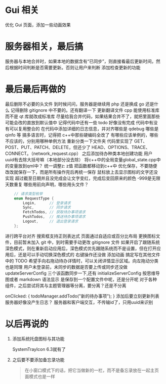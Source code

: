 # Gui 相关

优化 Gui 页面，添加一些动画效果

# 服务器相关，最后搞

服务器与本地合并时，如果本地的数据含有“已同步”，则直接看最后更新时间，然后根据时间判断是否需要更新。否则让用户来判断
添加检查更新的功能

# 最后最后再做的

最后删除不必要的头文件
到时候问问，服务器是继续用 php 还是换成 go 还是什么
记得删除 gitignore 中不要的。还有翻译一下
更新翻译文件
cpp 能使用标准库而不是 qt 库就改成标准库
尽量给我合并代码，如果结果合并不了，就把里面那些可能会改的直放到默认值中
记得代码中还有一些 todo 好像没有完成
代码中有没有可以复用整合的
在代码中添加详细的日志信息，并对齐哪些是 qdebug 哪些是 qinfo 等
搞多语言时，记得把 c++中那些硬编码全改了
有哪些应该单例的，哪些不应该的，分别用哪种单例方法
重新分类一下文件夹
代码里实现了 GET、POST、PUT、PATCH、DELETE，但还少了 HEAD、OPTIONS、TRACE、CONNECT。（network_request.cpp）
之后添加待办种类本地创建功能
用户uuid有去除大括号嘛（本地部分没去除）
将c++中的全局变量global_state.cpp中的变量放到qml中？
统一调整z: z值
把函数都移动到c++中
优化保存，不要随便改改就保存一下，而是所有操作完后再统一保存
鼠标放上去显示图标的文字还没实现
超过截至日期并且没完成会让文字变红，完成后变回原来的颜色
-999是无限天数重复
哪些用前向声明，哪些用头文件？

```cpp
    // 请求类型枚举
    enum RequestType {
        Login,      // 登录请求
        Sync,       // 同步请求
        FetchTodos, // 获取待办事项请求
        PushTodos,  // 推送待办事项请求
        Logout,     // 退出登录请求
    };
```

进行跨平台对齐
搜索框支持正则表达式
页面通过自适应或百分比布局
更换图标文件，目前暂未加入 git 中，到时需要手动更改 gitignore 文件
如果开启了跟随系统深色模式，则在重新启动应用后，深色模式优先跟随系统而不是设置，但在打开应用后，还是可以手动切换深色模式的
右键操作还没做
添加动画
搞定写在其他文件中的 TODO
希望手向右拖动待办详情时，可以关闭详情显示区域。向左拖动分类也是同理
用户未登录前，未同步的数据是否要上传或同步还没做
updateServerConfig 三个该函数同步一下,还有 initializeServerConfig
按思维导图或者 markdown 语法显示
是保存到一个配置文件中呢，还是分开呢
对于各种组件，之后尝试将其与主题管理器等分离，要分离？还是不分离

onClicked: {
todoManager.addTodo("新的待办事项");
}
添加后要立刻更新列表
服务器好像没产生日志？
服务器和客户端交互，不传输id了，只用uuid来识别

# 以后再说的

1. 添加系统托盘图标与其功能

   SystemTrayIcon 6.3就有了

2. 之后要不要添加备忘录功能
   > 在小窗口模式下的话，把它当做新的一栏，而不是备忘录放在一起主页面模式也是一样
